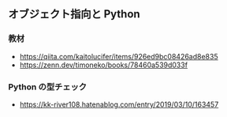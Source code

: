 ## オブジェクト指向と Python

### 教材

- https://qiita.com/kaitolucifer/items/926ed9bc08426ad8e835
- https://zenn.dev/timoneko/books/78460a539d033f

### Python の型チェック

- https://kk-river108.hatenablog.com/entry/2019/03/10/163457
